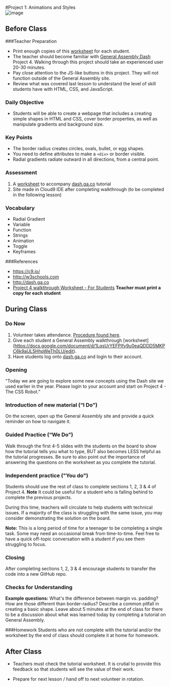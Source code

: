 #Project 1: Animations and Styles  
![image](http://i.imgur.com/qFWmEba.png)

## Before Class

###Teacher Preparation
* Print enough copies of this [worksheet](https://docs.google.com/document/d/1LqsUrYEFPIfy9u0eaQDDD5MKPC6k9aUL5HhpWeTh0LU/edit) for each student.
* The teacher should become familiar with [General Assembly Dash](dash.ga.co) Project 4. Walking through this project should take an experienced user 20-30 minutes. 
* Pay close attention to the JS-like buttons in this project. They will not function outside of the General Assembly site.
* Review what was covered last lesson to understand the level of skill students have with HTML, CSS, and JavaScript. 

### Daily Objective

* Students will be able to create a webpage that includes a creating simple shapes in HTML and CSS, cover border properties, as well as manipulate gradients and background size.


### Key Points

* The border radius creates circles, ovals, bullet, or egg shapes.
* You need to define attributes to make a `<div>` or border visible.
* Radial gradients radiate outward in all directions, from a central point.


### Assessment

1. A [worksheet](https://docs.google.com/document/d/1LqsUrYEFPIfy9u0eaQDDD5MKPC6k9aUL5HhpWeTh0LU/edit) to accompany [dash.ga.co](dash.ga.co) tutorial 
2. Site made in Cloud9 IDE after completing walkthrough (to be completed in the following lesson)


### Vocabulary

* Radial Gradient
* Variable
* Function
* Strings
* Animation
* Toggle
* Keyframes

###References
* <https://c9.io/>
* <http://w3schools.com>
* <http://dash.ga.co>
* [Project 4 walkthrough Worksheet - For Students](https://docs.google.com/a/scripted.org/document/d/1LqsUrYEFPIfy9u0eaQDDD5MKPC6k9aUL5HhpWeTh0LU/edit?usp=sharing) **Teacher must print a copy for each student**

## During Class

### Do Now

1. Volunteer takes attendance. [Procedure found here](https://docs.google.com/document/d/19IIhqykr70vj7wnqyJYuQNTkd9GX56Xgl3omD42IcMk/edit).
2. Give each student a General Assembly walkthrough [worksheet] (https://docs.google.com/document/d/1LqsUrYEFPIfy9u0eaQDDD5MKPC6k9aUL5HhpWeTh0LU/edit). 
3. Have students log onto [dash.ga.co](dash.ga.co) and login to their account.


### Opening

"Today we are going to explore some new concepts using the Dash site we used earlier in the year. Please login to your account and start on Project 4 - The CSS Robot."

### Introduction of new material (“I Do”)
On the screen, open up the General Assembly site and provide a quick reminder on how to navigate it.

### Guided Practice (“We Do”)

Walk through the first 4-5 slides with the students on the board to show how the tutorial tells you what to type, BUT also becomes LESS helpful as the tutorial progresses. Be sure to also point out the importance of answering the questions on the worksheet as you complete the tutorial.

### Independent practice ("You do")

Students should use the rest of class to complete sections 1, 2, 3 & 4 of Project 4. **Note** It could be useful for a student who is falling behind to complete the previous projects.

During this time, teachers will circulate to help students with technical issues. If a majority of the class is struggling with the same issue, you may consider demonstrating the solution on the board.  

**Note:** This is a long period of time for a teenager to be completing a single task. Some may need an occasional break from time-to-time. Feel free to have a quick off-topic conversation with a student if you see them struggling to focus.

### Closing
After completing sections 1, 2, 3 & 4 encourage students to transfer the code into a new GitHub repo.


### Checks for Understanding
**Example questions:** What's the difference between margin vs. padding? How are those different than border-radius? Describe a common pitfall in creating a basic shape.
Leave about 5 minutes at the end of class for there to be a discussion about what was learned today by completing a tutorial on General Assembly.

###Homework
Students who are not complete with the tutorial and/or the worksheet by the end of class should complete it at home for homework.
 
## After Class

* Teachers must check the tutorial worksheet. It is crutial to provide this feedback so that students will see the value of their work.

* Prepare for next lesson / hand off to next volunteer in rotation.


